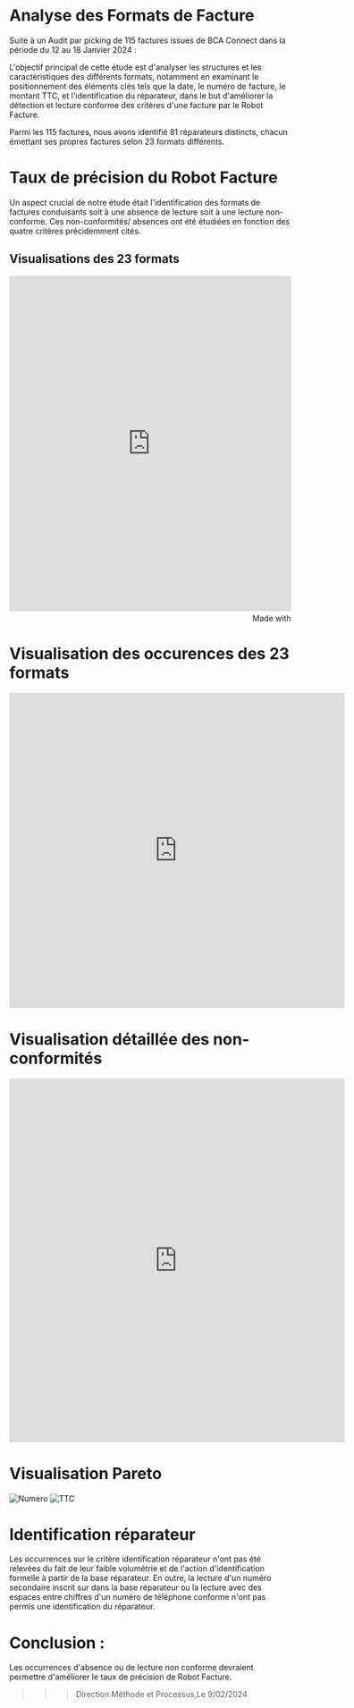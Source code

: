 # Analyse des Formats de Facture 
Suite à un Audit par picking de 115 factures issues de BCA Connect dans la période du 12 au 18 Janvier 2024 :

L'objectif principal de cette étude est d'analyser les structures et les caractéristiques des différents formats, notamment en examinant le positionnement des éléments clés tels que la date, le numéro de facture, le montant TTC, et l'identification du réparateur, dans le but d'améliorer  la détection et lecture conforme des critères d'une facture par le Robot Facture. 

Parmi les 115 factures, nous avons identifié 81 réparateurs distincts, chacun émettant ses propres factures selon 23 formats différents. 

 
# Taux de précision du Robot Facture
Un aspect crucial de notre étude était l'identification des formats de factures conduisants soit à une absence de lecture soit à une lecture non-conforme. Ces non-conformités/ absences ont été étudiées en fonction des quatre critères précidemment cités.

## Visualisations des 23 formats 

<iframe src='https://flo.uri.sh/visualisation/16740266/embed' title='Interactive or visual content' class='flourish-embed-iframe' frameborder='0' scrolling='no' style='width:100%;height:600px;' sandbox='allow-same-origin allow-forms allow-scripts allow-downloads allow-popups allow-popups-to-escape-sandbox allow-top-navigation-by-user-activation'></iframe><div style='width:100%!;margin-top:4px!important;text-align:right!important;'><a class='flourish-credit' href='https://public.flourish.studio/visualisation/16740266/?utm_source=embed&utm_campaign=visualisation/16740266' target='_top' style='text-decoration:none!important'><img alt='Made with Flourish' src='https://public.flourish.studio/resources/made_with_flourish.svg' style='width:105px!important;height:16px!important;border:none!important;margin:0!important;'> </a></div>



# Visualisation des occurences des 23 formats



<iframe title="[ Occurence des formats ]" aria-label="Pie Chart" id="datawrapper-chart-9A35f" src="https://datawrapper.dwcdn.net/9A35f/1/" scrolling="no" frameborder="0" style="border: none;" width="600" height="564" data-external="1"></iframe>




# Visualisation détaillée  des non-conformités

<iframe title="[ Format et non conformités  ]" aria-label="Split Bars" id="datawrapper-chart-W73Vg" src="https://datawrapper.dwcdn.net/W73Vg/4/" scrolling="no" frameborder="0" style="border: none;" width="600" height="651" data-external="1"></iframe>



# Visualisation Pareto

![Numero](https://github.com/thizirisaighi/Entreprise/raw/main/DateNum%C3%A9ro.png)
![TTC](https://github.com/thizirisaighi/Entreprise/raw/main/MontantAction.png)


# Identification réparateur 

Les occurrences sur le critère identification réparateur n'ont pas été relevées du fait de leur faible volumétrie et de l'action d'identification formelle à partir de la base réparateur. 
En outre, la lecture d'un numéro secondaire inscrit sur dans la base réparateur ou la lecture avec des espaces entre chiffres d'un numéro de téléphone conforme n'ont pas permis une identification du réparateur. 

# Conclusion : 
Les occurrences d'absence ou de lecture non conforme devraient permettre d'améliorer le taux de précision de Robot Facture. 



>>>  Direction Méthode et Processus,Le 9/02/2024 
